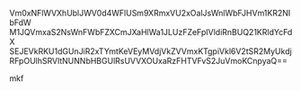 Vm0xNFlWVXhUblJWV0d4WFlUSm9XRmxVU2xOalJsWnlWbFJHVm1KR2NIbFdW
M1JQVmxaS2NsWnFWbFZXCmJXaHlWa1JLUzFZeFpIVldiRnBUQ21KRldYcFdX
SEJEVkRKU1dGUnJiR2xTYmtKeVEyMVdjVkZVVmxKTgpiVkl6V2tSR2MyUkdj
RFpOUlhSRVltNUNNbHBGUlRsUVVXOUxaRzFHTVFvS2JuVmoKCnpyaQ==

mkf